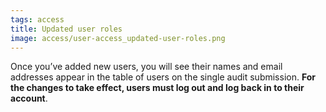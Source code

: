 ```yaml
---
tags: access
title: Updated user roles
image: access/user-access_updated-user-roles.png
---
```


Once you’ve added new users, you will see their names and email addresses appear in the table of users on the single audit submission. **For the changes to take effect, users must log out and log back in to their account**.
